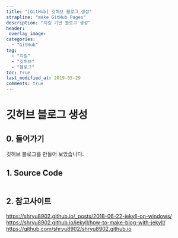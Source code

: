 ```yaml
---
title: "[GitHub] 깃허브 블로그 생성"
strapline: "make GitHub Pages"
description: "지킬 기반 블로그 생성"
header:
 overlay_image: 
categories:
  - "GitHub"
tag:
  - "지킬"
  - "깃허브"
  - "블로그"
toc: true
last_modified_at: 2019-05-29
comments: true
---
```

# 깃허브 블로그 생성

## 0. 들어가기

  깃허브 블로그를 만들어 보았습니다.

## 1. Source Code

```

```

## 2. 참고사이트

  https://shryu8902.github.io/_posts/2018-06-22-jekyll-on-windows/
  https://shryu8902.github.io/jekyll/how-to-make-blog-with-jekyll/
  https://github.com/shryu8902/shryu8902.github.io
  

